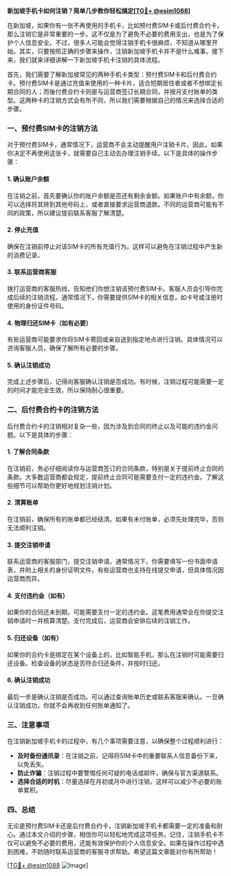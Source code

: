 **新加坡手机卡如何注销？简单几步教你轻松搞定[[TG💪+ @esim1088](https://t.me/s/esim1088)]**

在新加坡，如果你有一张不再使用的手机卡，比如预付费SIM卡或后付费合约卡，那么注销它是非常重要的一步。这不仅是为了避免不必要的费用支出，也是为了保护个人信息安全。不过，很多人可能会觉得注销手机卡很麻烦，不知道从哪里开始。其实，只要按照正确的步骤来操作，注销新加坡手机卡并不是什么难事。接下来，我们就来详细讲解一下新加坡手机卡注销的具体流程。

首先，我们需要了解新加坡常见的两种手机卡类型：预付费SIM卡和后付费合约卡。预付费SIM卡是通过充值来使用的一种卡片，适合短期居住者或者不想绑定长期合同的人；而後付费合约卡则是与运营商签订长期合同，并按月支付账单的类型。这两种卡的注销方式会有所不同，所以我们需要根据自己的情况来选择合适的步骤。

### **一、预付费SIM卡的注销方法**

对于预付费SIM卡，通常情况下，运营商不会主动提醒用户注销卡片。因此，如果你决定不再使用这张卡，就需要自己主动去办理注销手续。以下是具体的操作步骤：

#### **1. 确认账户余额**
在注销之前，首先要确认你的账户余额是否还有剩余金额。如果账户中有余额，你可以选择将其转到其他号码上，或者直接要求运营商退款。不同的运营商可能有不同的政策，所以建议提前联系客服了解清楚。

#### **2. 停止充值**
确保在注销前停止对该SIM卡的所有充值行为。这样可以避免在注销过程中产生新的消费记录。

#### **3. 联系运营商客服**
拨打运营商的客服热线，告知他们你想注销该预付费SIM卡。客服人员会引导你完成后续的注销流程。通常情况下，你需要提供SIM卡的相关信息，如卡号或注册时使用的身份证件号码。

#### **4. 物理归还SIM卡（如有必要）**
有些运营商可能要求你将SIM卡寄回或亲自送到指定地点进行注销。具体情况可以咨询客服人员，确保了解所有必要的步骤。

#### **5. 确认注销成功**
完成上述步骤后，记得向客服确认注销是否成功。有时候，注销过程可能需要一定的时间才能完全生效，所以保持耐心很重要。

### **二、后付费合约卡的注销方法**

后付费合约卡的注销相对复杂一些，因为涉及到合同的终止以及可能的违约金问题。以下是具体的步骤：

#### **1. 了解合同条款**
在注销前，务必仔细阅读你与运营商签订的合同条款，特别是关于提前终止合同的条款。大多数运营商都会规定，提前终止合同可能需要支付一定的违约金。了解这些细节可以帮助你更好地规划注销计划。

#### **2. 清算账单**
在注销前，确保所有的账单都已经结清。如果有未付账单，必须先处理完毕，否则无法顺利注销。

#### **3. 提交注销申请**
联系运营商的客服部门，提交注销申请。通常情况下，你需要填写一份书面申请表，并附上相关的身份证明文件。有些运营商也支持在线提交申请，但具体情况因运营商而异。

#### **4. 支付违约金（如有）**
如果你的合同还未到期，可能需要支付一定的违约金。这笔费用通常会在你提交注销申请时一并核算清楚。支付完成后，运营商会安排后续的注销工作。

#### **5. 归还设备（如有）**
如果你的合约卡是绑定在某个设备上的，比如智能手机，那么在注销时可能需要归还设备。检查设备的状态是否符合归还条件，并按时归还。

#### **6. 确认注销成功**
最后一步是确认注销是否成功。可以通过查询账单历史或联系客服来确认。一旦确认注销成功，你就不会再收到任何账单通知了。

### **三、注意事项**

在注销新加坡手机卡的过程中，有几个事项需要注意，以确保整个过程顺利进行：

- **及时备份通讯录**：在注销之前，记得将SIM卡中的重要联系人信息备份下来，以免丢失。
- **防止诈骗**：注销过程中要警惕任何可疑的电话或邮件，确保与官方渠道联系。
- **选择合适的时机**：尽量选择在月初或月中进行注销，这样可以减少不必要的账单累积。

### **四、总结**

无论是预付费SIM卡还是后付费合约卡，注销新加坡手机卡都需要一定的准备和耐心。通过本文介绍的步骤，相信你可以轻松地完成这项任务。记住，注销手机卡不仅可以避免不必要的费用，还能有效保护你的个人信息安全。如果在操作过程中遇到困难，不妨随时联系运营商的客服寻求帮助。希望这篇文章能对你有所帮助！

[[TG💪+ @esim1088](https://t.me/s/esim1088) ![Image](https://i.postimg.cc/4NQfJmqS/Snipaste-2025-05-13-00-14-12.png)]